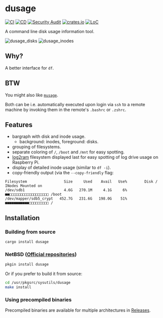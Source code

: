 # dusage

[![CI](https://github.com/mihaigalos/dusage/actions/workflows/ci.yaml/badge.svg)](https://github.com/mihaigalos/dusage/actions/workflows/ci.yaml)
[![CD](https://github.com/mihaigalos/dusage/actions/workflows/cd.yaml/badge.svg)](https://github.com/mihaigalos/dusage/actions/workflows/cd.yaml)
[![Security Audit](https://github.com/mihaigalos/dusage/actions/workflows/audit.yaml/badge.svg)](https://github.com/mihaigalos/dusage/actions/workflows/audit.yaml)
[![crates.io](https://img.shields.io/crates/d/dusage.svg)](https://crates.io/crates/dusage)
[![LoC](https://tokei.rs/b1/github/mihaigalos/dusage)](https://github.com/mihaigalos/dusage)

A command line disk usage information tool.

![dusage_disks](screenshots/dusage_disks.png)
![dusage_inodes](screenshots/dusage_inodes.png)

## Why?

A better interface for `df`.

## BTW

You might also like [`musage`](https://github.com/mihaigalos/musage).

Both can be i.e. automatically executed upon login via `ssh` to a remote machine by invoking them in the remote's `.bashrc` or `.zshrc`.

## Features

- bargraph with disk and inode usage.
  - background: inodes, foreground: disks.
- grouping of filesystems.
- separate coloring of `/`, `/boot` and `/mnt` for easy spotting.
- [log2ram](https://github.com/azlux/log2ram) filesystem displayed last for
  easy spotting of log drive usage on Raspberry Pi.
- display of detailed inode usage (similar to `df -i`).
- copy-friendly output (via the `--copy-friendly` flag:

```text
Filesystem                 Size     Used    Avail   Use%        Disk / INodes Mounted on
/dev/sdb1                  4.6G   270.1M     4.1G     6% ■■□□□□□□□□□□□□□□□□□□ /boot
/dev/mapper/sdb5_crypt   452.7G   231.6G   198.0G    51% ■■■■■■■■■■■□□□□□□□□□ /
```

## Installation

### Building from source

```bash
cargo install dusage
```

### NetBSD ([Official repositories](https://pkgsrc.se/sysutils/dusage))

```bash
pkgin install dusage
```

Or if you prefer to build it from source:

```bash
cd /usr/pkgsrc/sysutils/dusage
make install
```

### Using precompiled binaries

Precompiled binaries are available for multiple architectures in [Releases](https://github.com/mihaigalos/dusage/releases).
